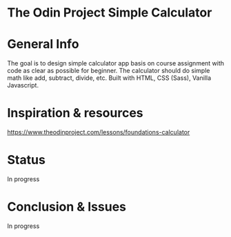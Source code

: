 # The Odin Project Simple Calculator
# General Info
The goal is to design simple calculator app basis on course assignment with code as clear as possible for beginner. The calculator should do simple math like add, subtract, divide, etc. 
Built with HTML, CSS (Sass), Vanilla Javascript. 
# Inspiration & resources
https://www.theodinproject.com/lessons/foundations-calculator

# Status
In progress

# Conclusion & Issues
In progress



